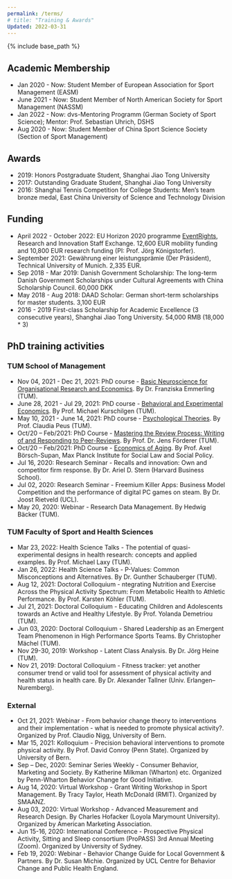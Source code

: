 ```yaml
---
permalink: /terms/
# title: "Training & Awards"
Updated: 2022-03-31
---
```


{% include base_path %}

## Academic Membership

* Jan 2020 - Now: Student Member of European Association for Sport Management (EASM)
* June 2021 - Now: Student Member of North American Society for Sport Management (NASSM)
* Jan 2022 - Now: dvs-Mentoring Programm (German Society of Sport Science); Mentor: Prof. Sebastian Uhrich, DSHS
* Aug 2020 - Now:	Student Member of China Sport Science Society (Section of Sport Management)


## Awards
* 2019: Honors Postgraduate Student, Shanghai Jiao Tong University
* 2017: Outstanding Graduate Student, Shanghai Jiao Tong University
* 2016:	Shanghai Tennis Competition for College Students: Men’s team bronze medal, East China University of Science and Technology Division

## Funding
* April 2022 - October 2022: EU Horizon 2020 programme [EventRights](http://eventrights.net/), Research and Innovation Staff Exchange. 12,600 EUR mobility funding and 10,800 EUR research funding (PI: Prof. Jörg Königstorfer).
* September 2021: Gewährung einer leistungsprämie (Der Präsident), Technical University of Munich. 2,335 EUR.
* Sep 2018 - Mar 2019: Danish Government Scholarship: The long-term Danish Government Scholarships under Cultural Agreements with China Scholarship Council. 60,000 DKK
* May 2018 - Aug 2018: DAAD Scholar: German short-term scholarships for master students. 3,100 EUR
* 2016 - 2019	First-class Scholarship for Academic Excellence (3 consecutive years), Shanghai Jiao Tong University. 54,000 RMB (18,000 * 3)


## PhD training activities

### TUM School of Management
* Nov 04, 2021 - Dec 21, 2021: PhD course - [Basic Neuroscience for Organisational Research and Economics](https://www.wi.tum.de/wp-content/uploads/2016/09/Syllabus_basicNS2021.pdf). By Dr. Franziska Emmerling (TUM).
* June 28, 2021 - Jul 29, 2021: PhD course - [Behavioral and Experimental Economics](https://www.wi.tum.de/wp-content/uploads/2016/09/Syllabus_BehavExpEcon_210329.pdf). By Prof. Michael Kurschilgen (TUM).
* May 10, 2021 - June 14, 2021: PhD course - [Psychological Theories](https://www.wi.tum.de/wp-content/uploads/2016/09/Syllabus_Psychological-Theories_Fall2021.pdf). By Prof. Claudia Peus (TUM).
* Oct/20 – Feb/2021: PhD Course - [Mastering the Review Process: Writing of and Responding to Peer-Reviews](https://www.wi.tum.de/wp-content/uploads/2016/09/Syllabus_Mastering-the-Review-Process_update.pdf). By Prof. Dr. Jens Förderer (TUM).
* Oct/20 – Feb/2021: PhD Course - [Economics of Aging](https://www.wi.tum.de/wp-content/uploads/2016/09/Syllabus_Economics_of_Aging.pdf). By Prof. Axel Börsch-Supan, Max Planck Institute for Social Law and Social Policy.
* Jul 16, 2020: Research Seminar - Recalls and innovation: Own and competitor firm response. By Dr. Ariel D. Stern (Harvard Business School).
* Jul 02, 2020: Research Seminar - Freemium Killer Apps: Business Model Competition and the performance of digital PC games on steam. By Dr. Joost Rietveld (UCL).
* May 20, 2020: Webinar - Research Data Management. By Hedwig Bäcker (TUM).


### TUM Faculty of Sport and Health Sciences
* Mar 23, 2022: Health Science Talks - The potential of quasi-experimental designs in health research: concepts and applied examples. By Prof. Michael Laxy  (TUM).
* Jan 26, 2022: Health Science Talks - P-Values: Common Misconceptions and Alternatives. By Dr. Gunther Schauberger (TUM).
* Aug 12, 2021: Doctoral Colloquium - ntegrating Nutrition and Exercise Across the Physical Activity Spectrum: From Metabolic Health to Athletic Performance. By Prof. Karsten Köhler (TUM).
* Jul 21, 2021: Doctoral Colloquium - Educating Children and Adolescents towards an Active and Healthy Lifestyle. By Prof. Yolanda Demetriou (TUM).
* Jun 03, 2020: Doctoral Colloquium - Shared Leadership as an Emergent Team Phenomenon in High Performance Sports Teams. By Christopher Mächel (TUM).
* Nov 29-30, 2019:	Workshop - Latent Class Analysis. By Dr. Jörg Heine (TUM).
* Nov 21, 2019: Doctoral Colloquium - Fitness tracker: yet another consumer trend or valid tool for assessment of physical activity and health status in health care. By Dr. Alexander Tallner (Univ. Erlangen–Nuremberg).

### External
* Oct 21, 2021: Webinar - From behavior change theory to interventions and their implementation - what is needed to promote physical activity?. Organized by Prof. Claudio Nigg, University of Bern.
* Mar 15, 2021: Kolloquium - Precision behavioral interventions to promote physical activity. By Prof. David Conroy (Penn State). Organized by University of Bern.
* Sep – Dec, 2020: Seminar Series Weekly - Consumer Behavior, Marketing and Society. By Katherine Milkman (Wharton) etc. Organized by Penn-Wharton Behavior Change for Good Initiative.
* Aug 14, 2020: Virtual Workshop - Grant Writing Workshop in Sport Management. By Tracy Taylor, Heath McDonald (RMIT). Organized by SMAANZ.
* Aug 03, 2020: Virtual Workshop - Advanced Measurement and Research Design. By Charles Hofacker (Loyola Marymount University). Organized by American Marketing Association.
* Jun 15-16, 2020: International Conference - Prospective Physical Activity, Sitting and Sleep consortium (ProPASS) 3rd Annual Meeting (Zoom). Organized by University of Sydney.
* Feb 19, 2020: Webinar - Behavior Change Guide for Local Government & Partners. By Dr. Susan Michie. Organized by UCL Centre for Behavior Change and Public Health England.


